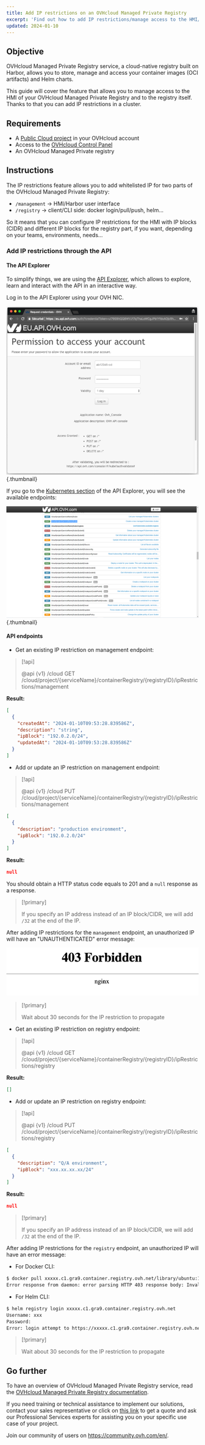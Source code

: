 ```yaml
---
title: Add IP restrictions on an OVHcloud Managed Private Registry
excerpt: 'Find out how to add IP restrictions/manage access to the HMI/API & registry of an OVHcloud Managed Private Registry'
updated: 2024-01-10
---
```


## Objective

OVHcloud Managed Private Registry service, a cloud-native registry built on Harbor, allows you to store, manage and access your container images (OCI artifacts) and Helm charts.

This guide will cover the feature that allows you to manage access to the HMI of your OVHcloud Managed Private Registry and to the registry itself. Thanks to that you can add IP restrictions in a cluster.

## Requirements

- A [Public Cloud project](https://www.ovhcloud.com/en/public-cloud/) in your OVHcloud account
- Access to the [OVHcloud Control Panel](https://ca.ovh.com/auth/?action=gotomanager&from=https://www.ovh.com/world/&ovhSubsidiary=we)
- An OVHcloud Managed Private registry

## Instructions

The IP restrictions feature allows you to add whitelisted IP for two parts of the OVHcloud Managed Private Registry:

* `/management` -> HMI/Harbor user interface
* `/registry` -> client/CLI side: docker login/pull/push, helm...

So it means that you can configure IP restrictions for the HMI with IP blocks (CIDR) and different IP blocks for the registry part, if you want, depending on your teams, environments, needs...

### Add IP restrictions through the API

#### The API Explorer

To simplify things, we are using the [API Explorer](https://api.ovh.com/), which allows to explore, learn and interact with the API in an interactive way.

Log in to the API Explorer using your OVH NIC.

![Log in to the API Explorer](images/kubernetes-quickstart-api-ovh-com-001.png){.thumbnail}

If you go to the [Kubernetes section](https://api.ovh.com/console/#/cloud/project/%7bservicename%7d/kube~get) of the API Explorer, you will see the available endpoints:

![Kubernetes section of the API Explorer](images/kubernetes-quickstart-api-ovh-com-002.png){.thumbnail}

#### API endpoints

- Get an existing IP restriction on management endpoint:

> [!api]
>
> @api {v1} /cloud GET /cloud/project/{serviceName}/containerRegistry/{registryID}/ipRestrictions/management
>

**Result:**
```json
[
  {
    "createdAt": "2024-01-10T09:53:28.839586Z",
    "description": "string",
    "ipBlock": "192.0.2.0/24",
    "updatedAt": "2024-01-10T09:53:28.839586Z"
  }
]
```

- Add or update an IP restriction on management endpoint:

> [!api]
>
> @api {v1} /cloud PUT /cloud/project/{serviceName}/containerRegistry/{registryID}/ipRestrictions/management
>

```json
[
  {
    "description": "production environment",
    "ipBlock": "192.0.2.0/24"
  }
]
```

**Result:**
```json
null
```

You should obtain a HTTP status code equals to 201 and a `null` response as a response.

> [!primary]
>
> If you specify an IP address instead of an IP block/CIDR, we will add `/32` at the end of the IP.
>

After adding IP restrictions for the `management` endpoint, an unauthorized IP will have an "UNAUTHENTICATED" error message:

![Alt text](images/unauthenticated-hmi.png)

> [!primary]
>
> Wait about 30 seconds for the IP restriction to propagate
>

- Get an existing IP restriction on registry endpoint:

> [!api]
>
> @api {v1} /cloud GET /cloud/project/{serviceName}/containerRegistry/{registryID}/ipRestrictions/registry
>

**Result:**
```json
[]
```

- Add or update an IP restriction on registry endpoint:

> [!api]
>
> @api {v1} /cloud PUT /cloud/project/{serviceName}/containerRegistry/{registryID}/ipRestrictions/registry
>

```json
[
  {
    "description": "Q/A environment",
    "ipBlock": "xxx.xx.xx.xx/24"
  }
]
```

**Result:**
```json
null
```

> [!primary]
>
> If you specify an IP address instead of an IP block/CIDR, we will add `/32` at the end of the IP.
>

After adding IP restrictions for the `registry` endpoint, an unauthorized IP will have an error message:

* For Docker CLI:

```bash
$ docker pull xxxxx.c1.gra9.container.registry.ovh.net/library/ubuntu:10.04
Error response from daemon: error parsing HTTP 403 response body: Invalid character '<' looking for begining of value...
```

* For Helm CLI:

```bash
$ helm registry login xxxxx.c1.gra9.container.registry.ovh.net
Username: xxx
Password:
Error: login attempt to https://xxxxx.c1.gra9.container.registry.ovh.net/v2/ failed with status: 403 Forbidden
```

> [!primary]
>
> Wait about 30 seconds for the IP restriction to propagate
>

## Go further

To have an overview of OVHcloud Managed Private Registry service, read the [OVHcloud Managed Private Registry documentation](/products/public-cloud-containers-orchestration-managed-private-registry).

If you need training or technical assistance to implement our solutions, contact your sales representative or click on [this link](https://www.ovhcloud.com/en-ca/professional-services/) to get a quote and ask our Professional Services experts for assisting you on your specific use case of your project.

Join our community of users on <https://community.ovh.com/en/>.
